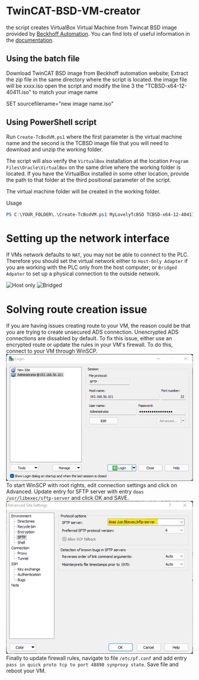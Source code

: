 # TwinCAT-BSD-VM-creator
the script creates VirtualBox Virtual Machine from Twincat BSD image provided by [Beckhoff Automation](https://www.beckhoff.com/en-en/products/ipc/software-and-tools/operating-systems/c9900-s60x-cxxxxx-0185.html). You can find lots of useful information in the [documentation](https://download.beckhoff.com/download/Document/ipc/embedded-pc/embedded-pc-cx/TwinCAT_BSD_en.pdf).

## Using the batch file

Download TwinCAT BSD image from Beckhoff automation website;
Extract the zip file in the same directory where the script is located.
the image file will be xxxx.iso
open the script and modify the line 3 the "TCBSD-x64-12-40411.iso" to match your image name

SET sourcefilename="new image name.iso"

## Using PowerShell script

Run `Create-TcBsdVM.ps1` where the first parameter is the virtual machine name and the second is the TCBSD image file that you will need to download and unzip the working folder.

The script will also verify the `VirtualBox` installation at the location `Program Files\Oracle\VirtualBox` on the same drive where the working folder is located. If you have the VirtualBox installed in some other location, provide the path to that folder at the third positional parameter of the script.

The virtual machine folder will be created in the working folder.

Usage

~~~PowerShell
PS C:\YOUR_FOLDER\.\Create-TcBsdVM.ps1 MyLovelyTcBSD TCBSD-x64-12-40411.iso
~~~

# Setting up the network interface

If VMs network defaults to `NAT`, you may not be able to connect to the PLC. Therefore you should set the virtual network either to `Host-Only Adapter` if you are working with the PLC only from the host computer; or `Bridged Adpater` to set up a physical connection to the outside network.

![Host only](assets/pics/host-only.png)
![Bridged](assets/pics/bridged.png)

# Solving route creation issue

If you are having issues creating route to your VM, the reason could be that you are trying to create unsecured ADS connection. Unencrypted ADS connections are dissabled by default. To fix this issue, either use an encrypted route or update the rules in your VM's firewall. To do this, connect to your VM through WinSCP.
![WinSCP connection](assets/pics/winscp.png) 
 To start WinSCP with root rights, edit connection settings and click on Advanced. Update entry for SFTP server with entry `doas /usr/libexec/sftp-server` and click OK and SAVE. 
 ![SFTP](assets/pics/sftp.png) 
 Finally to update firewall rules, navigate to file `/etc/pf.conf` and add entry `pass in quick proto tcp to port 48898 synproxy state`. Save file and reboot your VM.




